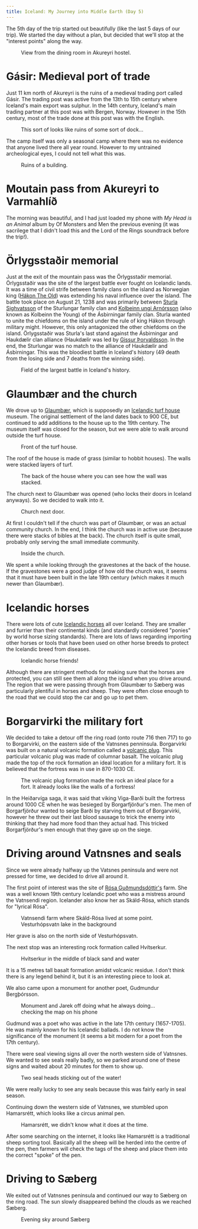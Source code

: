 ```yaml
---
title: Iceland: My Journey into Middle Earth (Day 5)
---
```


The 5th day of the trip started out beautifully (like the last 5 days of our trip). We started the day without a plan, but decided that we'll stop at the "interest points" along the way.

<figure><img class="" src="https://lh4.googleusercontent.com/-gdHvgzB5cYE/U2S-EnoAedI/AAAAAAAADso/t5O6n1UHfV8/w889-h667-no/1399111053673.jpg" alt=""><figcaption> View from the dining room in Akureyri hostel.</figcaption></figure><!--more-->
<h1>Gásir: Medieval port of trade</h1>
Just 11 km north of Akureyri is the ruins of a medieval trading port called Gásir. The trading post was active from the 13th to 15th century where Iceland's main export was sulphur. In the 14th century, Iceland's main trading partner at this post was with Bergen, Norway. However in the 15th century, most of the trade done at this post was with the English.

<figure><img class="" src="https://lh3.googleusercontent.com/-4iLfPqRPC3E/U2VrPTPZpPI/AAAAAAAADwY/-y5MtW8fgmI/w889-h667-no/IMG_20140503_113431.jpg" alt=""><figcaption> This sort of looks like ruins of some sort of dock...</figcaption></figure>The camp itself was only a seasonal camp where there was no evidence that anyone lived there all year round. However to my untrained archeological eyes, I could not tell what this was.

<figure><img class="" src="https://lh6.googleusercontent.com/-7ZLk62AhFv4/U2VrBGVBRyI/AAAAAAAADvA/9ExAnZgahjU/w889-h667-no/IMG_20140503_112516.jpg" alt=""><figcaption> Ruins of a building.</figcaption></figure>
<h1>Moutain pass from Akureyri to Varmahlíð</h1>
The morning was beautiful, and I had just loaded my phone with <i>My Head is an Animal</i> album by Of Monsters and Men the previous evening (it was sacrilege that I didn't load this and the Lord of the Rings soundtrack before the trip!).

<h1>Örlygsstaðir memorial</h1>
Just at the exit of the mountain pass was the Örlygsstaðir memorial. Örlygsstaðir was the site of the largest battle ever fought on Icelandic lands. It was a time of civil strife between family clans on the island as Norwegian king (<a href="http://en.wikipedia.org/wiki/Haakon_IV_of_Norway">Hákon The Old</a>) was extending his naval influence over the island. The battle took place on August 21, 1238 and was primarily between <a href="http://en.wikipedia.org/wiki/Sturla_Sighvatsson">Sturla Sighvatsson</a> of the Sturlungar family clan and <a href="http://en.wikipedia.org/wiki/Kolbeinn_the_Young">Kolbeinn ungi Arnórsson</a> (also known as Kolbeinn the Young) of the Ásbirningar family clan. Sturla wanted to unite the chiefdoms on the island under the rule of king Hákon through military might. However, this only antagonized the other chiefdoms on the island. Örlygsstaðir was Sturla's last stand against the Ásbirningar and Haukdælir clan alliance (Haukdælir was led by <a href="http://en.wikipedia.org/wiki/Gissur_%C3%9Eorvaldsson">Gissur Þorvaldsson</a>. In the end, the Sturlungar was no match to the alliance of Haukdælir and Ásbirningar. This was the bloodiest battle in Iceland's history (49 death from the losing side and 7 deaths from the winning side).

<figure><img class="" src="https://lh3.googleusercontent.com/-NYZDGLZESgM/U2VrsXqZ8KI/AAAAAAAADzw/TGDVyu9pDAk/w889-h667-no/IMG_20140503_130004.jpg" alt=""><figcaption> Field of the largest battle in Iceland's history.</figcaption></figure>
<h1>Glaumbær and the church</h1>
We drove up to <a href="http://www.glaumbaer.is/is/information/glaumbaer-farm">Glaumbær</a>, which is supposedly an <a href="http://en.wikipedia.org/wiki/Icelandic_turf_house">Icelandic turf house</a> museum. The original settlement of the land dates back to 900 CE, but continued to add additions to the house up to the 19th century. The museum itself was closed for the season, but we were able to walk around outside the turf house.

<figure><img class="" src="https://lh4.googleusercontent.com/VkRfgLoYZzsLJUUdM_rvcyvo95N0KsqPC5w2of5eaPo=w889-h667-no" alt=""><figcaption> Front of the turf house.</figcaption></figure>The roof of the house is made of grass (similar to hobbit houses). The walls were stacked layers of turf.

<figure><img class="" src="https://lh5.googleusercontent.com/-sfn3Q2idmKM/U2VsAQVr-fI/AAAAAAAAD10/PPPNDh2XTfE/w1033-h311-no/PANO_20140503_140245.jpg" alt=""><figcaption> The back of the house where you can see how the wall was stacked.</figcaption></figure>The church next to Glaumbær was opened (who locks their doors in Iceland anyways). So we decided to walk into it.

<figure><img class="" src="https://lh4.googleusercontent.com/-TKEFPPQ5AKI/U2VsEXTEARI/AAAAAAAAD2M/sK_3YZ1VlmI/w500-h667-no/IMG_20140503_140813.jpg" alt=""><figcaption> Church next door.</figcaption></figure>At first I couldn't tell if the church was part of Glaumbær, or was an actual community church. In the end, I think the church was in active use (because there were stacks of bibles at the back). The church itself is quite small, probably only serving the small immediate community.

<figure><img class="" src="https://lh4.googleusercontent.com/-lO6vFIGqO34/U2VsF4pQoNI/AAAAAAAAD2c/bTasBMYq4B8/w889-h667-no/IMG_20140503_141605.jpg" alt=""><figcaption> Inside the church.</figcaption></figure>We spent a while looking through the gravestones at the back of the house. If the gravestones were a good judge of how old the church was, it seems that it must have been built in the late 19th century (which makes it much newer than Glaumbær).
<h1>Icelandic horses</h1>
There were lots of cute <a href="http://en.wikipedia.org/wiki/Icelandic_horse">Icelandic horses</a> all over Iceland. They are smaller and furrier than their continental kinds (and standardly considered "ponies" by world horse sizing standards). There are lots of laws regarding importing other horses or tools that have been used on other horse breeds to protect the Icelandic breed from diseases.

<figure><img class="" src="https://lh3.googleusercontent.com/-EkWODddgVpg/U2Vs0b1hUvI/AAAAAAAAD8c/CcUE-_0vq-E/w939-h704-no/IMG_20140503_163345.jpg" alt=""><figcaption> Icelandic horse friends!</figcaption></figure>Although there are stringent methods for making sure that the horses are protected, you can still see them all along the island when you drive around. The region that we were passing through from Glaumbær to Sæberg was particularly plentiful in horses and sheep. They were often close enough to the road that we could stop the car and go up to pet them.
<h1>Borgarvirki the military fort</h1>
We decided to take a detour off the ring road (onto route 716 then 717) to go to Borgarvirki, on the eastern side of the Vatnsnes penninsula. Borgarvirki was built on a natural volcanic formation called a <a href="http://en.wikipedia.org/wiki/Volcanic_plug">volcanic plug</a>. This particular volcanic plug was made of columnar basalt. The volcanic plug made the top of the rock formation an ideal location for a military fort. It is believed that the fortress was in use in 870-1030 CE.

<figure><img class="" src="https://lh5.googleusercontent.com/-sC19H2oGql0/U2Vs4nRukyI/AAAAAAAAD80/iHv85h1a0sU/w889-h667-no/IMG_20140503_164530.jpg" alt=""><figcaption> The volcanic plug formation made the rock an ideal place for a fort. It already looks like the walls of a fortress!</figcaption></figure>In the Heiðarvíga saga, it was said that viking Viga-Barði built the fortress around 1000 CE when he was besieged by Borgarfjörður's men. The men of Borgarfjörður wanted to seige Barði by starving them out of Borgarvirki, however he threw out their last blood sausage to trick the enemy into thinking that they had more food than they actual had. This tricked Borgarfjörður's men enough that they gave up on the siege.

<h1>Driving around Vatnsnes and seals</h1>
Since we were already halfway up the Vatsnes peninsula and were not pressed for time, we decided to drive all around it.

The first point of interest was the site of <a href="http://en.wikipedia.org/wiki/R%C3%B3sa_Gu%C3%B0mundsd%C3%B3ttir">Rósa Guðmundsdóttir's</a> farm. She was a well known 19th century Icelandic poet who was a mistress around the Vatnsendi region. Icelander also know her as Skáld-Rósa, which stands for "lyrical Rósa".

<figure><img class="" src="https://lh3.googleusercontent.com/-zmbHf7LALS8/U2VtRJc6dII/AAAAAAAAD_g/4LqJNT6pEbM/w889-h667-no/IMG_20140503_171426.jpg" alt=""><figcaption> Vatnsendi farm where Skáld-Rósa lived at some point. Vesturhópsvatn lake in the background</figcaption></figure>Her grave is also on the north side of Vesturhópsvatn.

The next stop was an interesting rock formation called Hvítserkur.

<figure><img class="" src="https://lh4.googleusercontent.com/cA94u-S3pK7IIlltg6uzvL8P2oXBNEKEvTiX7uRIQ8Y=w889-h667-no" alt=""><figcaption> Hvítserkur in the middle of black sand and water</figcaption></figure>It is a 15 metres tall basalt formation amidst volcanic residue. I don't think there is any legend behind it, but it is an interesting piece to look at.

We also came upon a monument for another poet, Gudmundur Bergþórsson.

<figure><img class="" src="https://lh6.googleusercontent.com/-aGxkURJt15A/U2VtrMtfiZI/AAAAAAAAECI/H6vwQfCLNiI/w889-h667-no/IMG_20140503_181213.jpg" alt=""><figcaption> Monument and Jarek off doing what he always doing... checking the map on his phone</figcaption></figure>Gudmund was a poet who was active in the late 17th century (1657-1705). He was mainly known for his Icelandic ballads. I do not know the significance of the monument (it seems a bit modern for a poet from the 17th century).

There were seal viewing signs all over the north western side of Vatnsnes. We wanted to see seals really badly, so we parked around one of these signs and waited about 20 minutes for them to show up.

<figure><img class="" src="https://lh5.googleusercontent.com/-ct2noaAOBls/U2Vtx_Kt1HI/AAAAAAAAEDE/yGytVmGx7EM/w889-h667-no/IMG_20140503_182330.jpg" alt=""><figcaption> Two seal heads sticking out of the water!</figcaption></figure>We were really lucky to see any seals because this was fairly early in seal season.

Continuing down the western side of Vatnsnes, we stumbled upon Hamarsrétt, which looks like a circus animal pen.

<figure><img class="" src="https://lh5.googleusercontent.com/-sRa5X8OCZKM/U2Vt0x0HpfI/AAAAAAAAEDQ/hx4qAc3XdCM/w889-h667-no/IMG_20140503_183808.jpg" alt=""><figcaption> Hamarsrétt, we didn't know what it does at the time.</figcaption></figure>After some searching on the internet, it looks like Hamarsrétt is a traditional sheep sorting tool. Basically all the sheep will be herded into the centre of the pen, then farmers will check the tags of the sheep and place them into the correct "spoke" of the pen.
<h1>Driving to Sæberg</h1>
We exited out of Vatnsnes peninsula and continued our way to Sæberg on the ring road. The sun slowly disappeared behind the clouds as we reached Sæberg.

<figure><img class="" src="https://lh4.googleusercontent.com/-peApZv80aEY/U2VuD00iiLI/AAAAAAAAEEw/GLJYfMXgQrk/w889-h667-no/IMG_20140503_190206.jpg" alt=""><figcaption> Evening sky around Sæberg</figcaption></figure>


#
